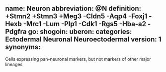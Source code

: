 name: Neuron
abbreviation: @N
definition: +Stmn2 +Stmn3 +Meg3 -Cldn5 -Aqp4 -Foxj1 -Hexb -Mrc1 -Lum -Plp1 -Cdk1 -Rgs5 -Hba-a2 -Pdgfra
go:
shogoin: 
uberon: 
categories: Ectodermal Neuronal Neuroectodermal
version: 1
synonyms:
---

Cells expressing pan-neuronal markers, but not markers of other major lineages

